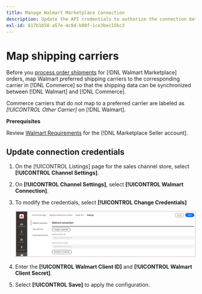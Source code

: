```yaml
---
title: Manage Walmart Marketplace Connection
description: Update the API credentials to authorize the connection between a [DNL! Commerce] store view and the [!DNL Walmart Marketplace]. The connection is required to connect Commerce product listings and synchronize inventory, price, order, and shipping data between Commerce and the Walmart.
exl-id: 817b1b58-a57e-4c8d-b08f-1ce3bec15bc3
---
```

# Map shipping carriers

Before you [process order shipments](process-orders.md#ship-an-order) for [!DNL Walmart Marketplace] orders, map Walmart preferred shipping carriers to the corresponding carrier in [!DNL Commerce] so that the shipping data can be synchronized between [!DNL Walmart] and [!DNL Commerce].

Commerce carriers that do not map to a preferred carrier are labeled as *[!UICONTROL Other Carrier]* on [!DNL Walmart].

**Prerequisites**

Review [Walmart Requirements](walmart-requirements.md) for the [!DNL Marketplace Seller account].

## Update connection credentials

1. On the [!UICONTROL Listings] page for the sales channel store, select **[!UICONTROL Channel Settings]**.

1. On **[!UICONTROL Channel Settings]**, select **[!UICONTROL Walmart Connection]**.

1. To modify the credentials, select **[!UICONTROL Change Credentials]**

   ![Update Walmart API credentials to authorize connection](assets/update-connection-credentials.png)

1. Enter the **[!UICONTROL Walmart Client ID]** and **[!UICONTROL Walmart Client Secret]**.

1. Select **[!UICONTROL Save]** to apply the configuration.
